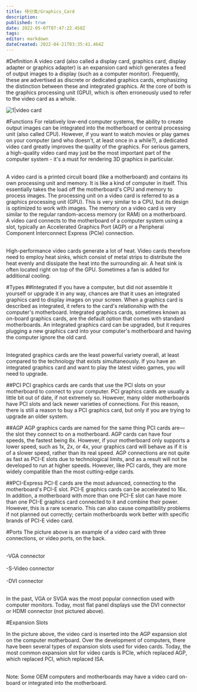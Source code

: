```yaml
---
title: 待分类/Graphics_Card
description: 
published: true
date: 2022-05-07T07:47:22.458Z
tags: 
editor: markdown
dateCreated: 2022-04-21T03:35:41.464Z
---
```


#Definition
A video card (also called a display card, graphics card, display adapter or graphics adapter) is an expansion card which generates a feed of output images to a display (such as a computer monitor). Frequently, these are advertised as discrete or dedicated graphics cards, emphasizing the distinction between these and integrated graphics. At the core of both is the graphics processing unit (GPU), which is often erroneously used to refer to the video card as a whole.

![1|video card](/images/e/e5/Video_car.png)

#Functions
For relatively low-end computer systems, the ability to create output images can be integrated into the motherboard or central processing unit (also called CPU). However, if you want to watch movies or play games on your computer (and who doesn't, at least once in a while?), a dedicated video card greatly improves the quality of the graphics. For serious gamers, a high-quality video card may just be the most important part of the computer system - it's a must for rendering 3D graphics in particular.

<br>A video card is a printed circuit board (like a motherboard) and contains its own processing unit and memory. It is like a kind of computer in itself. This essentially takes the load off the motherboard's CPU and memory to process images. The processing unit on a video card is referred to as a graphics processing unit (GPU). This is very similar to a CPU, but its design is optimized to work with images. The memory on a video card is very similar to the regular random-access memory (or RAM) on a motherboard. A video card connects to the motherboard of a computer system using a slot, typically an Accelerated Graphics Port (AGP) or a Peripheral Component Interconnect Express (PCIe) connection.</br>

<br>High-performance video cards generate a lot of heat. Video cards therefore need to employ heat sinks, which consist of metal strips to distribute the heat evenly and dissipate the heat into the surrounding air. A heat sink is often located right on top of the GPU. Sometimes a fan is added for additional cooling.</br>

#Types
##Integrated
If you have a computer, but did not assemble it yourself or upgrade it in any way, chances are that it uses an integrated graphics card to display images on your screen. When a graphics card is described as integrated, it refers to the card's relationship with the computer's motherboard. Integrated graphics cards, sometimes known as on-board graphics cards, are the default option that comes with standard motherboards. An integrated graphics card can be upgraded, but it requires plugging a new graphics card into your computer's motherboard and having the computer ignore the old card.

<br>Integrated graphics cards are the least powerful variety overall, at least compared to the technology that exists simultaneously. If you have an integrated graphics card and want to play the latest video games, you will need to upgrade.</br>

##PCI
PCI graphics cards are cards that use the PCI slots on your motherboard to connect to your computer. PCI graphics cards are usually a little bit out of date, if not extremely so. However, many older motherboards have PCI slots and lack newer varieties of connections. For this reason, there is still a reason to buy a PCI graphics card, but only if you are trying to upgrade an older system.

##AGP
AGP graphics cards are named for the same thing PCI cards are—the slot they connect to on a motherboard. AGP cards can have four speeds, the fastest being 8x. However, if your motherboard only supports a lower speed, such as 1x, 2x, or 4x, your graphics card will behave as if it is of a slower speed, rather than its real speed. AGP connections are not quite as fast as PCI-E slots due to technological limits, and as a result will not be developed to run at higher speeds. However, like PCI cards, they are more widely compatible than the most cutting-edge cards.

##PCI-Express
PCI-E cards are the most advanced, connecting to the motherboard's PCI-E slot. PCI-E graphics cards can be accelerated to 16x. In addition, a motherboard with more than one PCI-E slot can have more than one PCI-E graphics card connected to it and combine their power. However, this is a rare scenario. This can also cause compatibility problems if not planned out correctly; certain motherboards work better with specific brands of PCI-E video card.

#Ports
The picture above is an example of a video card with three connections, or video ports, on the back.

<br>-VGA connector</br>
<br>-S-Video connector</br>
<br>-DVI connector</br>

<br>In the past, VGA or SVGA was the most popular connection used with computer monitors. Today, most flat panel displays use the DVI connector or HDMI connector (not pictured above).</br>

#Expansion Slots

In the picture above, the video card is inserted into the AGP expansion slot on the computer motherboard. Over the development of computers, there have been several types of expansion slots used for video cards. Today, the most common expansion slot for video cards is PCIe, which replaced AGP, which replaced PCI, which replaced ISA.

<br>Note: Some OEM computers and motherboards may have a video card on-board or integrated into the motherboard.</br>